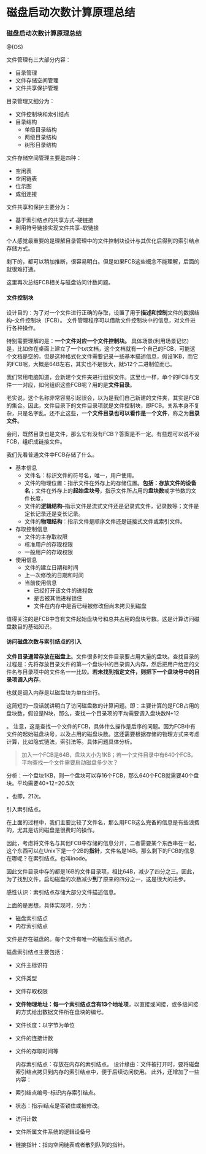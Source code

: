 磁盘启动次数计算原理总结
========================

### 磁盘启动次数计算原理总结

@(OS)

文件管理有三大部分内容：

-   目录管理
-   文件存储空间管理
-   文件共享保护管理

目录管理又细分为：

-   文件控制块和索引结点
-   目录结构
    -   单级目录结构
    -   两级目录结构
    -   树形目录结构

文件存储空间管理主要是四种：

-   空闲表
-   空闲链表
-   位示图
-   成组连接

文件共享和保护主要分为：

-   基于索引结点的共享方式–硬链接
-   利用符号链接实现文件共享–软链接

个人感觉最重要的是理解目录管理中的文件控制块设计与其优化后得到的索引结点存储方式。

剩下的，都可以稍加推断，很容易明白。但是如果FCB这些概念不能理解，后面的就很难打通。

这里再次总结FCB相关与磁盘访问计数问题。

#### 文件控制块

设计目的：为了对一个文件进行正确的存取，设置了用于**描述和控制**文件的数据结构–文件控制块（FCB）。
 文件管理程序可以借助文件控制块中的信息，对文件进行各种操作。

特别需要理解的是：**一个文件对应一个文件控制块。** 具体场景(利用场景记忆)是，比如你在桌面上建立了一个txt文档，这个文档就有一个自己的FCB，可能这个文档是空的，但是这种格式化文件需要记录一些基本描述信息，假设1KB，而它的FCB呢，大概是64B左右，其实也不是很大，就512个二进制位而已。

我们常用电脑知道，会新建个文件夹进行组织文件。这里也一样，单个的FCB与文件一一对应，如何组织这些FCB呢？用的是**文件目录**。

老实说，这个名称非常容易引起误会，以为是我们自己新建的文件夹，其实是FCB的集合。因此，文件目录下的文件目录项就是文件控制块，即FCB。关系本身不复杂，只是名字乱。还不止这些，**一个文件目录也可以看作是一个文件**，称之为**目录文件**。

会问，既然目录也是文件，那么它有没有FCB？答案是不一定。有些题可以说不设FCB，组织成链接文件。

我们先看普通文件中FCB存储了什么。

-   基本信息
    -   文件名：标识文件的符号名，唯一，用户使用。
    -   文件的物理位置：指示文件在外存上的存储位置。**包括：存放文件的设备名**；文件在外存上的**起始盘块号**，指示文件所占用的**盘块数**或字节数的文件长度，
    -   文件的**逻辑结构**–指示文件是流式文件还是记录式文件，记录数等；文件是定长记录还是变长记录。
    -   文件的**物理结构**：指示文件是顺序文件还是链接式文件或索引文件。
-   存取控制信息
    -   文件的主存取权限
    -   核准用户的存取权限
    -   一般用户的存取权限
-   使用信息
    -   文件的建立日期和时间
    -   上一次修改的日期和时间
    -   当前使用信息
        -   已经打开该文件的进程数
        -   是否被其他进程锁住
        -   文件在内存中是否已经被修改但尚未拷贝到磁盘

值得关注的是FCB中含有文件起始盘块号和总共占用的盘块号数。这是计算访问磁盘数目的基础知识。

#### 访问磁盘次数与索引结点的引入

**文件目录通常存放在磁盘上**。文件很多时文件目录要占用大量的盘块。查找目录的过程是：先将存放目录文件的第一个盘块中的目录调入内存，然后把用户给定的文件名与目录项中的文件名一一比较。**若未找到指定文件，则把下一个盘块号中的目录项调入内存**。

也就是调入内存是以磁盘块为单位进行。

这简短的一段话就讲明白了访问磁盘数的计算问题。即：主要计算的是FCB占用的盘块数，假设是N块，那么，查找一个目录项的平均需要调入盘块数N+12

。
 注意，这是查找一个文件的FCB，具体什么操作是后序的问题。因为FCB中有文件的起始磁盘块号，以及占用的磁盘块数。这还需要根据存储的物理方式来考虑计算，比如隐式链法，索引法等。具体问题具体分析。

> 加入一个FCB是64B，盘块大小为1KB；若一个文件目录中有640个FCB，平均查找一个文件需要启动磁盘多少次？

分析：一个盘块1KB，则一个盘块可以存16个FCB，那么640个FCB就需要40个盘块。平均需要40+12=20.5次

，也即，21次。

引入索引结点。

在上面的过程中，我们主要比较了文件名，那么用FCB这么完备的信息是有些浪费的，尤其是访问磁盘是很费时的操作。

因此，考虑将文件名与其他FCB中存储的信息分开，二者需要某个东西串在一起，这个东西可以在Unix下是一个2B的**指针**，文件名是14B。那么剩下的FCB的信息在哪呢？在索引结点。也叫inode。

因此文件目录中存的都是16B的文件目录项，相比64B，减少了四分之三。因此，为了找到文件，启动磁盘的次数减少**到**了原来的四分之一，这是很大的进步。

感性认识：索引结点存储大部分文件描述信息。

上面的是思想，具体实现时，分为：

-   磁盘索引结点
-   内存索引结点

文件是存在磁盘的。每个文件有唯一的磁盘索引结点。

磁盘索引结点主要包括：

-   文件主标识符
-   文件类型
-   文件存取权限
-   **文件物理地址：每一个索引结点含有13个地址项**，以直接或间接，或多级间接的方式给出数据文件所在盘块的编号。
-   文件长度：以字节为单位
-   文件的连接计数
-   文件的存取时间等

    内存索引结点：存放在内存的索引结点。
     设计缘由：文件被打开时，要将磁盘索引结点拷贝到内存的索引结点中，便于后续访问使用。
     此外，还增加了一些内容：

-   索引结点编号–标识内存索引结点。

-   状态：指示i结点是否锁住或被修改。
-   访问计数
-   文件所属文件系统的逻辑设备号
-   链接指针：指向空闲链表或者散列队列的指针。
